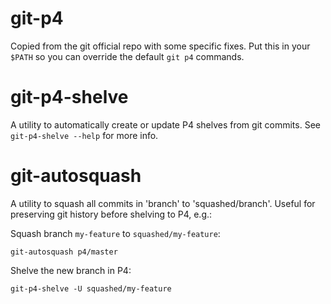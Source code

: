 # git-p4
Copied from the git official repo with some specific fixes. Put this in your
`$PATH` so you can override the default `git p4` commands.

# git-p4-shelve
A utility to automatically create or update P4 shelves from git commits. See
`git-p4-shelve --help` for more info.

# git-autosquash
A utility to squash all commits in 'branch' to 'squashed/branch'. Useful for
preserving git history before shelving to P4, e.g.:

Squash branch `my-feature` to `squashed/my-feature`:

    git-autosquash p4/master

Shelve the new branch in P4:

    git-p4-shelve -U squashed/my-feature

